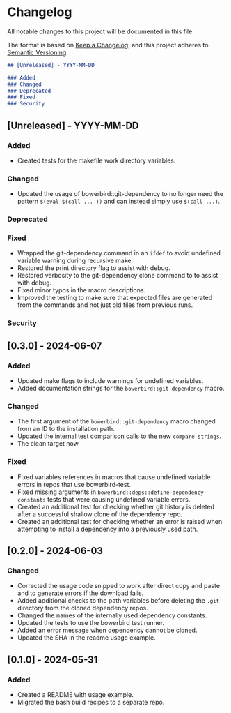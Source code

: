 # Changelog

All notable changes to this project will be documented in this file.

The format is based on [Keep a Changelog](https://keepachangelog.com/en/1.0.0/),
and this project adheres to [Semantic Versioning](https://semver.org/spec/v2.0.0.html).

```markdown
## [Unreleased] - YYYY-MM-DD

### Added
### Changed
### Deprecated
### Fixed
### Security
```

## [Unreleased] - YYYY-MM-DD

### Added
- Created tests for the makefile work directory variables.
### Changed
- Updated the usage of bowerbird::git-dependency to no longer need the pattern
  `$(eval $(call ... ))` and can instead simply use `$(call ...)`.
### Deprecated
### Fixed
- Wrapped the git-dependency command in an `ifdef` to avoid undefined variable warning
  during recursive make.
- Restored the print directory flag to assist with debug.
- Restored verbosity to the git-dependency clone command to to assist with debug.
- Fixed minor typos in the macro descriptions.
- Improved the testing to make sure that expected files are generated from the commands
  and not just old files from previous runs.
### Security


## [0.3.0] - 2024-06-07

### Added
- Updated make flags to include warnings for undefined variables.
- Added documentation strings for the `bowerbird::git-dependency` macro.
### Changed
- The first argument of the `bowerbird::git-dependency` macro changed from an ID to the
  installation path.
- Updated the internal test comparison calls to the new `compare-strings`.
- The clean target now
### Fixed
- Fixed variables references in macros that cause undefined variable errors in repos
  that use bowerbird-test.
- Fixed missing arguments in `bowerbird::deps::define-dependency-constants` tests that
  were causing undefined variable errors.
- Created an additional test for checking whether git history is deleted after a
  successful shallow clone of the dependency repo.
- Created an additional test for checking whether an error is raised when attempting to
  install a dependency into a previously used path.


## [0.2.0] - 2024-06-03

### Changed
- Corrected the usage code snipped to work after direct copy and paste and to generate
  errors if the download fails.
- Added additional checks to the path variables before deleting the `.git` directory
  from the cloned dependency repos.
- Changed the names of the internally used dependency constants.
- Updated the tests to use the bowerbird test runner.
- Added an error message when dependency cannot be cloned.
- Updated the SHA in the readme usage example.


## [0.1.0] - 2024-05-31

### Added
- Created a README with usage example.
- Migrated the bash build recipes to a separate repo.
